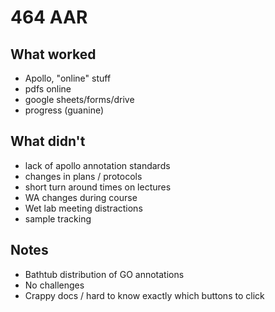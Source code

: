 # 464 AAR

## What worked

- Apollo, "online" stuff
- pdfs online
- google sheets/forms/drive
- progress (guanine)

## What didn't

- lack of apollo annotation standards
- changes in plans / protocols
- short turn around times on lectures
- WA changes during course
- Wet lab meeting distractions
- sample tracking


## Notes

- Bathtub distribution of GO annotations
- No challenges
- Crappy docs / hard to know exactly which buttons to click
